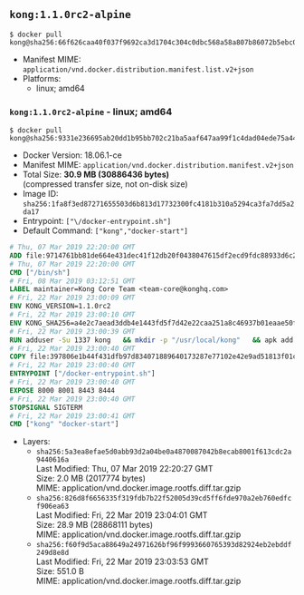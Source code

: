 ## `kong:1.1.0rc2-alpine`

```console
$ docker pull kong@sha256:66f626caa40f037f9692ca3d1704c304c0dbc568a58a807b86072b5ebc0bf1cf
```

-	Manifest MIME: `application/vnd.docker.distribution.manifest.list.v2+json`
-	Platforms:
	-	linux; amd64

### `kong:1.1.0rc2-alpine` - linux; amd64

```console
$ docker pull kong@sha256:9331e236695ab20dd1b95bb702c21ba5aaf647aa99f1c4dad04ede75a44216e4
```

-	Docker Version: 18.06.1-ce
-	Manifest MIME: `application/vnd.docker.distribution.manifest.v2+json`
-	Total Size: **30.9 MB (30886436 bytes)**  
	(compressed transfer size, not on-disk size)
-	Image ID: `sha256:1fa8f3ed87271655503d6b813d17732300fc4181b310a5294ca3fa7dd5a2da17`
-	Entrypoint: `["\/docker-entrypoint.sh"]`
-	Default Command: `["kong","docker-start"]`

```dockerfile
# Thu, 07 Mar 2019 22:20:00 GMT
ADD file:9714761bb81de664e431dec41f12db20f0438047615df2ecd9fdc88933d6c20f in / 
# Thu, 07 Mar 2019 22:20:00 GMT
CMD ["/bin/sh"]
# Fri, 08 Mar 2019 03:12:51 GMT
LABEL maintainer=Kong Core Team <team-core@konghq.com>
# Fri, 22 Mar 2019 23:00:09 GMT
ENV KONG_VERSION=1.1.0rc2
# Fri, 22 Mar 2019 23:00:10 GMT
ENV KONG_SHA256=a4e2c7aead3ddb4e1443fd5f7d42e22caa251a8c46937b01eaae50fd8655d528
# Fri, 22 Mar 2019 23:00:39 GMT
RUN adduser -Su 1337 kong 	&& mkdir -p "/usr/local/kong" 	&& apk add --no-cache --virtual .build-deps wget tar ca-certificates 	&& apk add --no-cache libgcc openssl pcre perl tzdata curl libcap su-exec 	&& wget -O kong.tar.gz "https://bintray.com/kong/kong-community-edition-alpine-tar/download_file?file_path=kong-community-edition-$KONG_VERSION.apk.tar.gz" 	&& echo "$KONG_SHA256 *kong.tar.gz" | sha256sum -c - 	&& tar -xzf kong.tar.gz -C /tmp 	&& rm -f kong.tar.gz 	&& cp -R /tmp/usr / 	&& rm -rf /tmp/usr 	&& cp -R /tmp/etc / 	&& rm -rf /tmp/etc 	&& apk del .build-deps
# Fri, 22 Mar 2019 23:00:40 GMT
COPY file:397806e1b44f431dfb97d834071889640173287e77102e42e9ad51813f01cec4 in /docker-entrypoint.sh 
# Fri, 22 Mar 2019 23:00:40 GMT
ENTRYPOINT ["/docker-entrypoint.sh"]
# Fri, 22 Mar 2019 23:00:40 GMT
EXPOSE 8000 8001 8443 8444
# Fri, 22 Mar 2019 23:00:40 GMT
STOPSIGNAL SIGTERM
# Fri, 22 Mar 2019 23:00:41 GMT
CMD ["kong" "docker-start"]
```

-	Layers:
	-	`sha256:5a3ea8efae5d0abb93d2a04be0a4870087042b8ecab8001f613cdc2a9440616a`  
		Last Modified: Thu, 07 Mar 2019 22:20:27 GMT  
		Size: 2.0 MB (2017774 bytes)  
		MIME: application/vnd.docker.image.rootfs.diff.tar.gzip
	-	`sha256:826d8f6656335f319fdb7b22f52005d39cd5ff6fde970a2eb760edfcf906ea63`  
		Last Modified: Fri, 22 Mar 2019 23:04:01 GMT  
		Size: 28.9 MB (28868111 bytes)  
		MIME: application/vnd.docker.image.rootfs.diff.tar.gzip
	-	`sha256:f60f9d5aca88649a24971626bf96f9993660765393d82924eb2ebddf249d8e8d`  
		Last Modified: Fri, 22 Mar 2019 23:03:53 GMT  
		Size: 551.0 B  
		MIME: application/vnd.docker.image.rootfs.diff.tar.gzip
